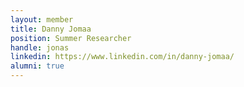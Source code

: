 ```yaml
---
layout: member
title: Danny Jomaa
position: Summer Researcher
handle: jonas
linkedin: https://www.linkedin.com/in/danny-jomaa/
alumni: true
---
```

